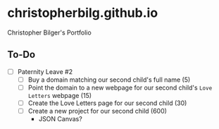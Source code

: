 # christopherbilg.github.io

Christopher Bilger's Portfolio

## To-Do

- [ ] Paternity Leave #2
  - [ ] Buy a domain matching our second child's full name (5)
  - [ ] Point the domain to a new webpage for our second child's `Love Letters` webpage (15)
  - [ ] Create the Love Letters page for our second child (30)
  - [ ] Create a new project for our second child (600)
    - JSON Canvas?
